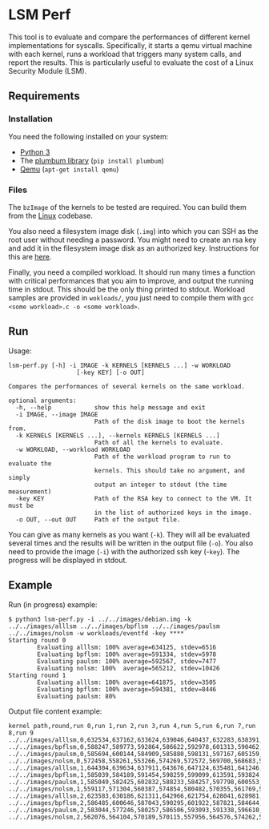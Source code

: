 # LSM Perf
This tool is to evaluate and compare the performances of different kernel implementations for syscalls. Specifically, it starts a qemu virtual machine with each kernel, runs a workload that triggers many system calls, and report the results. This is particularly useful to evaluate the cost of a Linux Security Module (LSM).

## Requirements
### Installation
You need the following installed on your system:
- [Python 3](https://www.python.org/downloads/) 
- The [plumbum library](https://pypi.org/project/plumbum/) (`pip install plumbum`)
- [Qemu](https://www.qemu.org/download/) (`apt-get install qemu`)

### Files
The `bzImage` of the kernels to be tested are required. You can build them from the [Linux](https://github.com/torvalds/linux) codebase. 

You also need a filesystem image disk (`.img`) into which you can SSH as the root user without needing a password. You might need to create an rsa key and add it in the filesystem image disk as an authorized key. Instructions for this are [here](http://www.linuxproblem.org/art_9.html).

Finally, you need a compiled workload. It should run many times a function with critical performances that you aim to improve, and output the running time in stdout. This should be the only thing printed to stdout. Workload samples are provided in `wokloads/`, you just need to compile them with `gcc <some workload>.c -o <some workload>`.


## Run


Usage:
``` 
lsm-perf.py [-h] -i IMAGE -k KERNELS [KERNELS ...] -w WORKLOAD
                   [-key KEY] [-o OUT]

Compares the performances of several kernels on the same workload.

optional arguments:
  -h, --help            show this help message and exit
  -i IMAGE, --image IMAGE
                        Path of the disk image to boot the kernels from.
  -k KERNELS [KERNELS ...], --kernels KERNELS [KERNELS ...]
                        Path of all the kernels to evaluate.
  -w WORKLOAD, --workload WORKLOAD
                        Path of the workload program to run to evaluate the
                        kernels. This should take no argument, and simply
                        output an integer to stdout (the time measurement)
  -key KEY              Path of the RSA key to connect to the VM. It must be
                        in the list of authorized keys in the image.
  -o OUT, --out OUT     Path of the output file.
```

You can give as many kernels as you want (`-k`). They will all be evaluated several times and the results will be written in the output file (`-o`). You also need to provide the image (`-i`) with the authorized ssh key (-`key`). The progress will be displayed in stdout.

## Example 

Run (in progress) example:

```
$ python3 lsm-perf.py -i ../../images/debian.img -k ../../images/alllsm ../../images/bpflsm ../../images/paulsm ../../images/nolsm -w workloads/eventfd -key ****
Starting round 0
        Evaluating alllsm: 100% average=634125, stdev=6516                    
        Evaluating bpflsm: 100% average=591334, stdev=5978                    
        Evaluating paulsm: 100% average=592567, stdev=7477                    
        Evaluating nolsm: 100%  average=565212, stdev=10426                    
Starting round 1
        Evaluating alllsm: 100% average=641875, stdev=3505                    
        Evaluating bpflsm: 100% average=594381, stdev=8446                    
        Evaluating paulsm: 80%                              
```

Output file content example:

```
kernel path,round,run 0,run 1,run 2,run 3,run 4,run 5,run 6,run 7,run 8,run 9
../../images/alllsm,0,632534,637162,633624,639046,640437,632283,638391,621850,624864,641063
../../images/bpflsm,0,588247,589773,592864,586622,592978,601313,590462,579478,594899,596710
../../images/paulsm,0,585694,600144,584909,585880,598131,597167,605159,583542,591269,593776
../../images/nolsm,0,572458,558261,553266,574269,572572,569700,568683,549366,579234,554316
../../images/alllsm,1,644304,639634,637911,643676,647124,635481,641246,642767,645180,641430
../../images/bpflsm,1,585039,584189,591454,598259,599099,613591,593824,595055,588458,594850
../../images/paulsm,1,585049,582425,602832,588233,584257,597798,600553,592897,599376,596029
../../images/nolsm,1,559117,571304,560387,574854,580482,570355,561769,565104,575381,567941
../../images/alllsm,2,623583,630186,621311,642966,621754,628041,628981,639126,638830,642383
../../images/bpflsm,2,586485,600646,587043,590295,601922,587821,584644,592760,590667,581323
../../images/paulsm,2,583044,577246,580257,586506,593093,591338,596610,579747,588739,584627
../../images/nolsm,2,562076,564104,570189,570115,557956,564576,574262,558895,574167,569505
```
